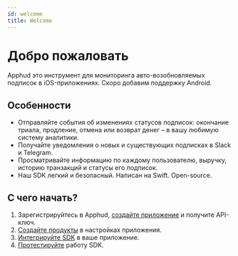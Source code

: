```yaml
---
id: welcome
title: Welcome
---
```

# Добро пожаловать

Apphud это инструмент для мониторинга авто-возобновляемых подписок в iOS-приложениях. Скоро добавим поддержку Android.

## Особенности

- Отправляйте события об изменениях статусов подписок: окончание триала, продление, отмена или возврат денег – в вашу любимую систему аналитики.
- Получайте уведомления о новых и существующих подписках в Slack и Telegram.
- Просматривайте информацию по каждому пользователю, выручку, историю транзакций и статусы его подписок.
- Наш SDK легкий и безопасный. Написан на Swift. Open-source.

## С чего начать?

1. Зарегистрируйтесь в Apphud, [создайте приложение](creating-app.md) и получите API-ключ.
2. [Создайте продукты](adding-products.md) в настройках приложения.
3. [Интегрируйте SDK](sdk-integration.md) в ваше приложение.
4. [Протестируйте](testing.md) работу SDK.